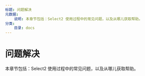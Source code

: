```yaml
---
标题: 问题解决
元数据:
    说明: 本章节包括：Select2 使用过程中的常见问题，以及从哪儿获取帮助。
分类:
    目录: docs
---
```


# 问题解决

本章节包括：Select2 使用过程中的常见问题，以及从哪儿获取帮助。